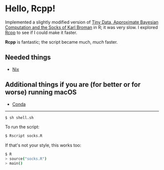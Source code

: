 # Hello, Rcpp!

Implemented a slightly modified version of [Tiny Data, Approximate Bayesian Computation and the Socks of Karl Broman](http://www.sumsar.net/blog/2014/10/tiny-data-and-the-socks-of-karl-broman/) in R; it was very slow. I explored [Rcpp](http://adv-r.had.co.nz/Rcpp.html) to see if I could make it faster.

**Rcpp** is fantastic; the script became much, *much* faster.

Needed things
---
 - [Nix](https://nixos.org/nix/)

Additional things if you are (for better or for worse) running macOS
---
 - [Conda](https://anaconda.org/)

---
```bash
$ sh shell.sh
```
To run the script:
```bash
$ Rscript socks.R
```
If that's not your style, this works too:
```bash
$ R
> source("socks.R")
> main()
```
